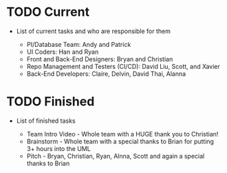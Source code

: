# TODO Current 

- List of current tasks and who are responsible for them

  * PI/Database Team: Andy and Patrick
  * UI Coders: Han and Ryan
  * Front and Back-End Designers: Bryan and Christian
  * Repo Management and Testers (CI/CD): David Liu, Scott, and Xavier
  * Back-End Developers: Claire, Delvin, David Thai, Alanna

# TODO Finished

- List of finished tasks
  
  * Team Intro Video - Whole team with a HUGE thank you to Christian!
  * Brainstorm - Whole team with a special thanks to Brian for putting 3+ hours into the UML
  * Pitch - Bryan, Christian, Ryan, Alnna, Scott and again a special thanks to Brian

